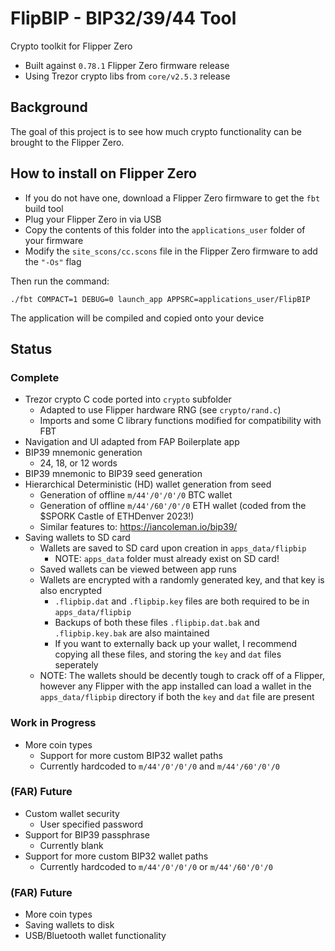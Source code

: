# FlipBIP - BIP32/39/44 Tool
Crypto toolkit for Flipper Zero
- Built against `0.78.1` Flipper Zero firmware release
- Using Trezor crypto libs from `core/v2.5.3` release

## Background

The goal of this project is to see how much crypto functionality can be brought to the Flipper Zero.

## How to install on Flipper Zero
- If you do not have one, download a Flipper Zero firmware to get the `fbt` build tool
- Plug your Flipper Zero in via USB
- Copy the contents of this folder into the `applications_user` folder of your firmware
- Modify the `site_scons/cc.scons` file in the Flipper Zero firmware to add the `"-Os"` flag

Then run the command: 
 ```
./fbt COMPACT=1 DEBUG=0 launch_app APPSRC=applications_user/FlipBIP
 ```
The application will be compiled and copied onto your device

## Status

### Complete

- Trezor crypto C code ported into `crypto` subfolder
  - Adapted to use Flipper hardware RNG (see `crypto/rand.c`)
  - Imports and some C library functions modified for compatibility with FBT
- Navigation and UI adapted from FAP Boilerplate app
- BIP39 mnemonic generation
  - 24, 18, or 12 words
- BIP39 mnemonic to BIP39 seed generation
- Hierarchical Deterministic (HD) wallet generation from seed
  - Generation of offline `m/44'/0'/0'/0` BTC wallet
  - Generation of offline `m/44'/60'/0'/0` ETH wallet (coded from the $SPORK Castle of ETHDenver 2023!)
  - Similar features to: https://iancoleman.io/bip39/
- Saving wallets to SD card
  - Wallets are saved to SD card upon creation in `apps_data/flipbip`
      - NOTE: `apps_data` folder must already exist on SD card!
  - Saved wallets can be viewed between app runs
  - Wallets are encrypted with a randomly generated key, and that key is also encrypted
      - `.flipbip.dat` and `.flipbip.key` files are both required to be in `apps_data/flipbip`
      - Backups of both these files `.flipbip.dat.bak` and `.flipbip.key.bak` are also maintained
      - If you want to externally back up your wallet, I recommend copying all these files, and storing the `key` and `dat` files seperately
  - NOTE: The wallets should be decently tough to crack off of a Flipper, however any Flipper with the app installed can load a wallet in the `apps_data/flipbip` directory if both the `key` and `dat` file are present

### Work in Progress

- More coin types
  - Support for more custom BIP32 wallet paths
  - Currently hardcoded to `m/44'/0'/0'/0` and `m/44'/60'/0'/0`

### (FAR) Future

- Custom wallet security
  - User specified password
- Support for BIP39 passphrase
  - Currently blank
- Support for more custom BIP32 wallet paths
  - Currently hardcoded to `m/44'/0'/0'/0` or `m/44'/60'/0'/0`

### (FAR) Future

- More coin types
- Saving wallets to disk
- USB/Bluetooth wallet functionality

